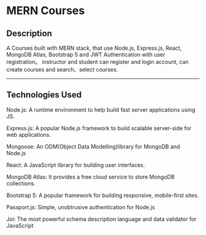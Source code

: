 # MERN Courses

**Description**
---

A Courses built with MERN stack, that use Node.js, Express.js, React, MongoDB Atlas, Bootstrap 5 and JWT Authentication with user registration。 instructor and student can register and login account, can create courses and search、select courses.

---

**Technologies Used**
---
Node.js: A runtime environment to help build fast server applications using JS.

Express.js: A popular Node.js framework to build scalable server-side for web applications.

Mongoose: An ODM(Object Data Modelling)library for MongoDB and Node.js

React: A JavaScript library for building user interfaces.

MongoDB Atlas: It provides a free cloud service to store MongoDB collections.

Bootstrap 5: A popular framework for building responsive, mobile-first sites.

Passport.js: Simple, unobtrusive authentication for Node.js

Joi: The most powerful schema description language and data validator for JavaScript
